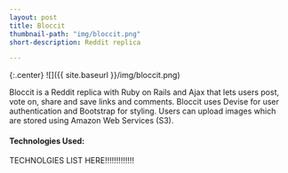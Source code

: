 ```yaml
---
layout: post
title: Bloccit
thumbnail-path: "img/bloccit.png"
short-description: Reddit replica

---
```


{:.center}
![]({{ site.baseurl }}/img/bloccit.png)

Bloccit is a Reddit replica with Ruby on Rails and Ajax that lets users post, vote on, share and save links and comments. Bloccit uses Devise for user authentication and Bootstrap for styling. Users can upload images which are stored using Amazon Web Services (S3). 

#### Technologies Used:

TECHNOLGIES LIST HERE!!!!!!!!!!!!!